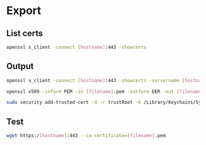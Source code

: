 # Export

## List certs

```sh
openssl s_client -connect [hostname]:443 -showcerts
```

## Output

```sh
openssl s_client -connect [hostname]:443 -showcerts -servername [hostname] </dev/null 2>/dev/null | openssl x509 -outform PEM > [filename].pem
```

```sh
openssl x509 -inform PEM -in [filename].pem -outform DER -out [filename].cer
```

```sh
sudo security add-trusted-cert -d -r trustRoot -k /Library/Keychains/System.keychain [filename].cer
```

## Test

```sh
wget https:/[hostname]:443 --ca-certificate=[filename].pem
```
